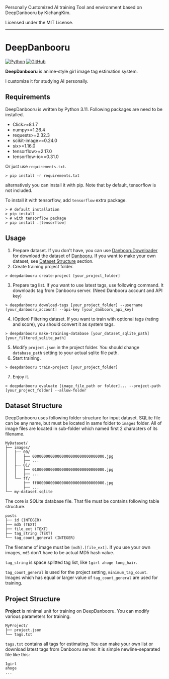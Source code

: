 Personally Customized AI training Tool and environment based on DeepDanbooru by KichangKim.

Licensed under the MIT License.

---

# DeepDanbooru
[![Python](https://img.shields.io/badge/python-3.11-green)](https://www.python.org/doc/versions/)
[![GitHub](https://img.shields.io/github/license/KichangKim/DeepDanbooru)](https://opensource.org/licenses/MIT)

**DeepDanbooru** is anime-style girl image tag estimation system.

I customize it for studying AI personally. 

## Requirements
DeepDanbooru is written by Python 3.11. Following packages are need to be installed.
- Click>=8.1.7
- numpy>=1.26.4
- requests>=2.32.3
- scikit-image>=0.24.0
- six>=1.16.0
- tensorflow>=2.17.0
- tensorflow-io>=0.31.0

Or just use `requirements.txt`.
```
> pip install -r requirements.txt
```

alternatively you can install it with pip. Note that by default, tensorflow is not included.

To install it with tensorflow, add `tensorflow` extra package.

```
> # default installation
> pip install .
> # with tensorflow package
> pip install .[tensorflow]
```


## Usage
1. Prepare dataset. If you don't have, you can use [DanbooruDownloader](https://github.com/KichangKim/DanbooruDownloader) for download the dataset of [Danbooru](https://danbooru.donmai.us/). If you want to make your own dataset, see [Dataset Structure](#dataset-structure) section.
2. Create training project folder.
```
> deepdanbooru create-project [your_project_folder]
```
3. Prepare tag list. If you want to use latest tags, use following command. It downloads tag from Danbooru server. (Need Danbooru account and API key)
```
> deepdanbooru download-tags [your_project_folder] --username [your_danbooru_account] --api-key [your_danbooru_api_key]
```
4. (Option) Filtering dataset. If you want to train with optional tags (rating and score), you should convert it as system tags.
```
> deepdanbooru make-training-database [your_dataset_sqlite_path] [your_filtered_sqlite_path]
```
5. Modify `project.json` in the project folder. You should change `database_path` setting to your actual sqlite file path.
6. Start training.
```
> deepdanbooru train-project [your_project_folder]
```
7. Enjoy it.
```
> deepdanbooru evaluate [image_file_path or folder]... --project-path [your_project_folder] --allow-folder
```

## Dataset Structure
DeepDanbooru uses following folder structure for input dataset. SQLite file can be any name, but must be located in same folder to `images` folder. All of image files are located in sub-folder which named first 2 characters of its filename.
```
MyDataset/
├── images/
│   ├── 00/
│   │   ├── 00000000000000000000000000000000.jpg
│   │   ├── ...
│   ├── 01/
│   │   ├── 01000000000000000000000000000000.jpg
│   │   ├── ...
│   └── ff/
│       ├── ff000000000000000000000000000000.jpg
│       ├── ...
└── my-dataset.sqlite
```
The core is SQLite database file. That file must be contains following table structure.
```
posts
├── id (INTEGER)
├── md5 (TEXT)
├── file_ext (TEXT)
├── tag_string (TEXT)
└── tag_count_general (INTEGER)
```
The filename of image must be `[md5].[file_ext]`. If you use your own images, `md5` don't have to be actual MD5 hash value.

`tag_string` is space splitted tag list, like `1girl ahoge long_hair`.

`tag_count_general` is used for the project setting, `minimum_tag_count`. Images which has equal or larger value of `tag_count_general` are used for training.

## Project Structure
**Project** is minimal unit for training on DeepDanbooru. You can modify various parameters for training.
```
MyProject/
├── project.json
└── tags.txt
```
`tags.txt` contains all tags for estimating. You can make your own list or download latest tags from Danbooru server. It is simple newline-separated file like this:
```
1girl
ahoge
...
```
